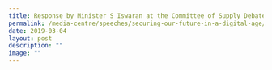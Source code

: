 ```yaml
---
title: Response by Minister S Iswaran at the Committee of Supply Debate
permalink: /media-centre/speeches/securing-our-future-in-a-digital-age/
date: 2019-03-04
layout: post
description: ""
image: ""
---
```

